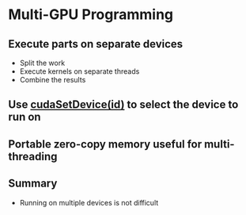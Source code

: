# Multi-GPU Programming

## Execute parts on separate devices
* Split the work
* Execute kernels on separate threads
* Combine the results

## Use [cudaSetDevice(id)](https://docs.nvidia.com/cuda/cuda-runtime-api/group__CUDART__DEVICE.html#group__CUDART__DEVICE_1g159587909ffa0791bbe4b40187a4c6bb) to select the device to run on

## Portable zero-copy memory useful for multi-threading

## Summary
* Running on multiple devices is not difficult
